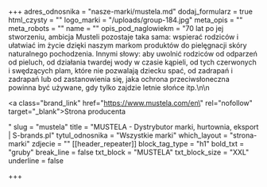 +++
adres_odnosnika = "nasze-marki/mustela.md"
dodaj_formularz = true
html_czysty = ""
logo_marki = "/uploads/group-184.jpg"
meta_opis = ""
meta_robots = ""
name = ""
opis_pod_naglowiekm = "70 lat po jej stworzeniu, ambicja Musteli pozostaje taka sama: wspierać rodziców i ułatwiać im życie dzięki naszym markom produktów do pielęgnacji skóry naturalnego pochodzenia. Innymi słowy: aby uwolnić rodziców od odparzeń od pieluch, od działania twardej wody w czasie kąpieli, od tych czerwonych i swędzących plam, które nie pozwalają dziecku spać, od zadrapań i zadrapań lub od zastanowienia się, jaka ochrona przeciwsłoneczna powinna być używane, gdy tylko zajdzie letnie słońce itp.\n\n    <p><a class=\"brand_link\" href=\"https://www.mustela.com/en\" rel=\"nofollow\" target=\"_blank\">Strona producenta</a></p>"
slug = "mustela"
title = "MUSTELA - Dystrybutor marki, hurtownia, eksport | S-brands.pl"
tytul_odnosnika = "Wszystkie marki"
which_layout = "strona-marki"
zdjecie = ""
[[header_repeater]]
block_tag_type = "h1"
bold_txt = "gruby"
break_line = false
txt_block = "MUSTELA"
txt_block_size = "XXL"
underline = false

+++

